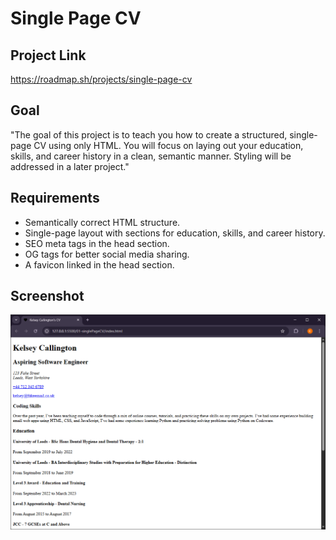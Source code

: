 # Single Page CV

## Project Link
[https://roadmap.sh/projects/single-page-cv
](https://roadmap.sh/projects/single-page-cv)
## Goal
"The goal of this project is to teach you how to create a structured, single-page CV using only HTML. You will focus on laying out your education, skills, and career history in a clean, semantic manner. Styling will be addressed in a later project."

## Requirements
- Semantically correct HTML structure.
- Single-page layout with sections for education, skills, and career history.
- SEO meta tags in the head section.
- OG tags for better social media sharing.
- A favicon linked in the head section.

## Screenshot
![screenshot](./screenshot.PNG)

